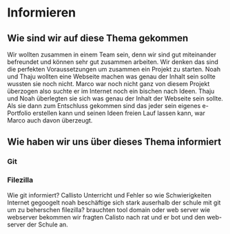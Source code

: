 # Informieren

## Wie sind wir auf diese Thema gekommen
Wir wollten zusammen in einem Team sein, denn wir sind gut miteinander befreundet und können sehr gut zusammen arbeiten. Wir denken das sind die perfekten Voraussetzungen um zusammen ein Projekt zu starten. Noah und Thaju wollten eine Webseite machen was genau der Inhalt sein sollte wussten sie noch nicht. Marco war noch nicht ganz von diesem Projekt überzogen also suchte er im Internet noch ein bischen nach Ideen. Thaju und Noah überlegten sie sich was genau der Inhalt der Webseite sein sollte. Als sie dann zum Entschluss gekommen sind das jeder sein eigenes e-Portfolio erstellen kann und seinen Ideen freien Lauf lassen kann, war Marco auch davon überzeugt. 
## Wie haben wir uns über dieses Thema informiert 
### Git
### Filezilla

Wie git informiert? Callisto Unterricht und Fehler so wie Schwierigkeiten Internet gegoogelt  noah beschäftige sich stark auserhalb der schule mit git um zu beherschen 
filezilla? brauchten tool     domain oder web server   wie webserver bekommen    wir fragten Calisto nach rat und er bot und den web-server der Schule an.
